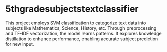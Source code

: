 # 5thgradesubjectstextclassifier
This project employs SVM classification to categorize text data into subjects like Mathematics, Science, History, etc. Through preprocessing and TF-IDF vectorization, the model learns patterns. It explores knowledge distillation to enhance performance, enabling accurate subject prediction for new input.
